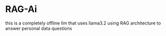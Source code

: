 # RAG-Ai
this is a completely offline llm that uses llama3.2 using RAG architecture to answer personal data questions 
